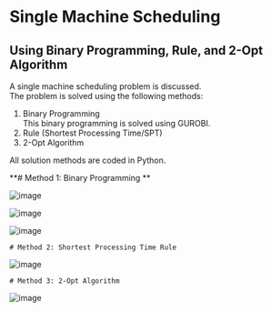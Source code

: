 # Single Machine Scheduling 
## Using Binary Programming, Rule, and 2-Opt Algorithm

A single machine scheduling problem is discussed.  
The problem is solved using the following methods:  
1) Binary Programming  
   This binary programming is solved using GUROBI.  
2) Rule (Shortest Processing Time/SPT)  
3) 2-Opt Algorithm  

All solution methods are coded in Python.  

**# Method 1: Binary Programming
**

![image](https://user-images.githubusercontent.com/42261330/206994555-0195e38f-0ca7-4aba-bb90-4f5e8ecf1518.png)

![image](https://user-images.githubusercontent.com/42261330/206990890-aa01bc61-2cca-4f1d-9ca6-c6167fffc87c.png)

![image](https://user-images.githubusercontent.com/42261330/206990913-a3a6ed8a-d4d9-415d-ac82-00d6769c9d09.png)

```
# Method 2: Shortest Processing Time Rule
```

![image](https://user-images.githubusercontent.com/42261330/206994737-68b2dc97-6cca-4783-b523-e9df195f4187.png)

```
# Method 3: 2-Opt Algorithm
```

![image](https://user-images.githubusercontent.com/42261330/207002370-ed055dbf-8f56-4f8b-a34a-d582d748217f.png)
